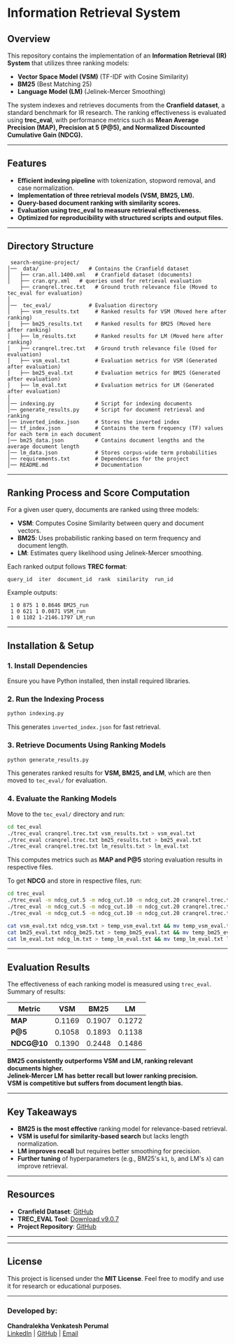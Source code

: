# Information Retrieval System

## Overview
This repository contains the implementation of an **Information Retrieval (IR) System** that utilizes three ranking models:
- **Vector Space Model (VSM)** (TF-IDF with Cosine Similarity)
- **BM25** (Best Matching 25)
- **Language Model (LM)** (Jelinek-Mercer Smoothing)

The system indexes and retrieves documents from the **Cranfield dataset**, a standard benchmark for IR research. The ranking effectiveness is evaluated using **trec_eval**, with performance metrics such as **Mean Average Precision (MAP), Precision at 5 (P@5), and Normalized Discounted Cumulative Gain (NDCG).**

---

## Features
- **Efficient indexing pipeline** with tokenization, stopword removal, and case normalization.
- **Implementation of three retrieval models (VSM, BM25, LM).**
- **Query-based document ranking with similarity scores.**
- **Evaluation using trec_eval to measure retrieval effectiveness.**
- **Optimized for reproducibility with structured scripts and output files.**

---

##  Directory Structure
```
 search-engine-project/
│──  data/                # Contains the Cranfield dataset
│   ├── cran.all.1400.xml   # Cranfield dataset (documents)
│   ├── cran.qry.xml   # queries used for retrieval evaluation
    ├── cranqrel.trec.txt   # Ground truth relevance file (Moved to tec_eval for evaluation)
│
│──  tec_eval/            # Evaluation directory
│   ├── vsm_results.txt     # Ranked results for VSM (Moved here after ranking)
│   ├── bm25_results.txt    # Ranked results for BM25 (Moved here after ranking)
│   ├── lm_results.txt      # Ranked results for LM (Moved here after ranking)
│   ├── cranqrel.trec.txt   # Ground truth relevance file (Used for evaluation)
│   ├── vsm_eval.txt        # Evaluation metrics for VSM (Generated after evaluation)
│   ├── bm25_eval.txt       # Evaluation metrics for BM25 (Generated after evaluation)
│   ├── lm_eval.txt         # Evaluation metrics for LM (Generated after evaluation)
│
│── indexing.py             # Script for indexing documents
│── generate_results.py     # Script for document retrieval and ranking
│── inverted_index.json     # Stores the inverted index
│── tf_index.json           # Contains the term frequency (TF) values for each term in each document
│── bm25_data.json          # Contains document lengths and the average document length
│── lm_data.json            # Stores corpus-wide term probabilities
│── requirements.txt        # Dependencies for the project
│── README.md               # Documentation
```

---

##  **Ranking Process and Score Computation**
For a given user query, documents are ranked using three models:
- **VSM**: Computes Cosine Similarity between query and document vectors.
- **BM25**: Uses probabilistic ranking based on term frequency and document length.
- **LM**: Estimates query likelihood using Jelinek-Mercer smoothing.

Each ranked output follows **TREC format**:
```
query_id  iter  document_id  rank  similarity  run_id
```
Example outputs:
```
 1 0 875 1 0.8646 BM25_run
 1 0 621 1 0.0871 VSM_run
 1 0 1102 1-2146.1797 LM_run
```

---

##  **Installation & Setup**
### **1️. Install Dependencies**
Ensure you have Python installed, then install required libraries.

### **2️. Run the Indexing Process**
```bash
python indexing.py
```
This generates `inverted_index.json` for fast retrieval.

### **3️. Retrieve Documents Using Ranking Models**
```bash
python generate_results.py
```
This generates ranked results for **VSM, BM25, and LM**, which are then moved to `tec_eval/` for evaluation.

### **4️. Evaluate the Ranking Models**
Move to the `tec_eval/` directory and run:
```bash
cd tec_eval
./trec_eval cranqrel.trec.txt vsm_results.txt > vsm_eval.txt
./trec_eval cranqrel.trec.txt bm25_results.txt > bm25_eval.txt
./trec_eval cranqrel.trec.txt lm_results.txt > lm_eval.txt
```
This computes metrics such as **MAP and P@5** storing evaluation results in respective files.

To get **NDCG** and store in respective files, run:
```bash
cd trec_eval
./trec_eval -m ndcg_cut.5 -m ndcg_cut.10 -m ndcg_cut.20 cranqrel.trec.txt vsm_results.txt > ndcg_vsm.txt
./trec_eval -m ndcg_cut.5 -m ndcg_cut.10 -m ndcg_cut.20 cranqrel.trec.txt bm25_results.txt > ndcg_bm25.txt
./trec_eval -m ndcg_cut.5 -m ndcg_cut.10 -m ndcg_cut.20 cranqrel.trec.txt lm_results.txt > ndcg_lm.txt

cat vsm_eval.txt ndcg_vsm.txt > temp_vsm_eval.txt && mv temp_vsm_eval.txt vsm_eval.txt
cat bm25_eval.txt ndcg_bm25.txt > temp_bm25_eval.txt && mv temp_bm25_eval.txt bm25_eval.txt
cat lm_eval.txt ndcg_lm.txt > temp_lm_eval.txt && mv temp_lm_eval.txt lm_eval.txt
```

---

##  **Evaluation Results**
The effectiveness of each ranking model is measured using `trec_eval`. Summary of results:

| **Metric**   | **VSM**  | **BM25**  | **LM**  |
|-------------|---------|---------|---------|
| **MAP**     | 0.1169  | 0.1907  | 0.1272  |
| **P@5**     | 0.1058  | 0.1893  | 0.1138  |
| **NDCG@10** | 0.1390  | 0.2448  | 0.1486  |

 **BM25 consistently outperforms VSM and LM, ranking relevant documents higher.**  
 **Jelinek-Mercer LM has better recall but lower ranking precision.**  
 **VSM is competitive but suffers from document length bias.**

---

##  **Key Takeaways**
- **BM25 is the most effective** ranking model for relevance-based retrieval.
- **VSM is useful for similarity-based search** but lacks length normalization.
- **LM improves recall** but requires better smoothing for precision.
- **Further tuning** of hyperparameters (e.g., BM25's `k1`, `b`, and LM's `λ`) can improve retrieval.

---

##  **Resources**
- **Cranfield Dataset**: [GitHub](https://github.com/oussbenk/cranfield-trec-dataset)
- **TREC_EVAL Tool**: [Download v9.0.7](https://github.com/usnistgov/trec_eval/archive/refs/tags/v9.0.7.tar.gz)
- **Project Repository**: [GitHub](https://github.com/ChandralekhaV/search-engine-project)

---


---

##  **License**
This project is licensed under the **MIT License**. Feel free to modify and use it for research or educational purposes.

---

###  **Developed by:**  
**Chandralekha Venkatesh Perumal**  
[LinkedIn](https://www.linkedin.com/in/chandralekha-v/) | [GitHub](https://github.com/ChandralekhaV) | [Email](mailto:chandralekha.venkateshperumal2@mail.dcu.ie)
